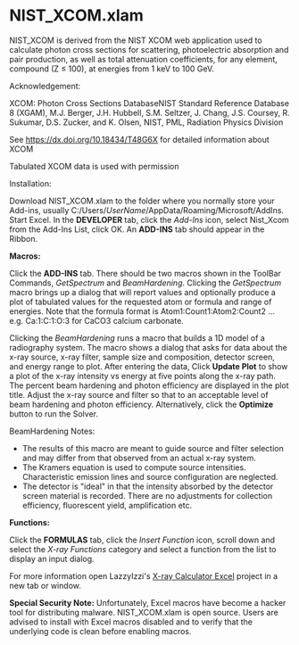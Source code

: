 # NIST_XCOM.xlam

NIST_XCOM is derived from the NIST XCOM web application used to calculate photon cross sections for scattering, photoelectric absorption and pair production, as well as total attenuation coefficients, for any element, compound (Z ≤ 100), at energies from 1 keV to 100 GeV.

Acknowledgement:

XCOM: Photon Cross Sections DatabaseNIST Standard Reference Database 8 (XGAM), M.J. Berger, J.H. Hubbell, S.M. Seltzer, J. Chang, J.S. Coursey, R. Sukumar, D.S. Zucker, and K. Olsen, NIST, PML, Radiation Physics Division

See https://dx.doi.org/10.18434/T48G6X for detailed information about XCOM

Tabulated XCOM data is used with permission

Installation:

Download NIST_XCOM.xlam to the folder where you normally store your Add-ins, usually C:/Users/*UserName*/AppData/Roaming/Microsoft/AddIns. 
Start Excel. 
In the **DEVELOPER** tab, click the *Add-Ins* icon, select Nist_Xcom from the Add-Ins List, click OK. An **ADD-INS** tab should appear in the Ribbon.

**Macros:**

Click the **ADD-INS** tab. There should be two macros shown in the ToolBar Commands, *GetSpectrum* and *BeamHardening*.
Clicking the *GetSpectrum* macro brings up a dialog that will report values and optionally produce a plot of tabulated values for the requested atom or formula and range of energies. Note that the formula format is Atom1:Count1:Atom2:Count2 ...  e.g. Ca:1:C:1:O:3 for CaCO3 calcium carbonate.

Clicking the *BeamHardening* runs a macro that builds a 1D model of a radiography system. The macro shows a dialog that asks for data about the x-ray source, x-ray filter, sample size and composition, detector screen, and energy range to plot. After entering the data, Click **Update Plot** to show a plot of the x-ray intensity vs energy at five points along the x-ray path. The percent beam hardening and photon efficiency are displayed in the plot title. Adjust the x-ray source and filter so that to an acceptable level of beam hardening and photon efficiency. Alternatively, click the **Optimize** button to run the Solver.

BeamHardening Notes:
<ul>
<li>The results of this macro are meant to guide source and filter selection and may differ from that observed from an actual x-ray system.</li>
<li>The Kramers equation is used to compute source intensities.  Characteristic emission lines and source configuration are neglected.</li>
<li>The detector is "ideal" in that the intensity absorbed by the detector screen material is recorded. There are no adjustments for collection efficiency, fluorescent yield, amplification etc.</li>
</ul>

**Functions:**

Click the **FORMULAS** tab, click the *Insert Function* icon, scroll down and select the *X-ray Functions* category and select a function from the list to display an input dialog.

For more information open LazzyIzzi's [X-ray Calculator Excel](https://lazzyizzi.github.io/CT_ReconPages/XrayCalculatorExcel.html)  project in a new tab or window.


**Special Security Note:**
Unfortunately, Excel macros have become a hacker tool for distributing malware. NIST_XCOM.xlam is open source. Users are advised to install with Excel macros disabled and to verify that the underlying code is clean before enabling macros.


